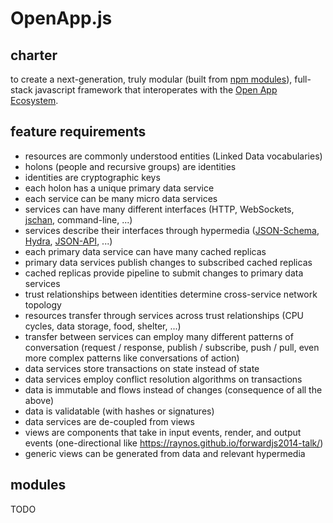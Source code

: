 # OpenApp.js

## charter

to create a next-generation, truly modular (built from [npm modules](http://npmjs.org)), full-stack javascript framework that interoperates with the [Open App Ecosystem](https://github.com/open-app/core).

## feature requirements

- resources are commonly understood entities (Linked Data vocabularies)
- holons (people and recursive groups) are identities
- identities are cryptographic keys
- each holon has a unique primary data service
- each service can be many micro data services
- services can have many different interfaces (HTTP, WebSockets, [jschan](https://github.com/GraftJS/jschan), command-line, ...)
- services describe their interfaces through hypermedia ([JSON-Schema](http://json-schema.org/), [Hydra](http://www.hydra-cg.com/), [JSON-API](http://jsonapi.org/), ...)
- each primary data service can have many cached replicas
- primary data services publish changes to subscribed cached replicas
- cached replicas provide pipeline to submit changes to primary data services
- trust relationships between identities determine cross-service network topology
- resources transfer through services across trust relationships (CPU cycles, data storage, food, shelter, ...)
- transfer between services can employ many different patterns of conversation (request / response, publish / subscribe, push / pull, even more complex patterns like conversations of action)
- data services store transactions on state instead of state
- data services employ conflict resolution algorithms on transactions
- data is immutable and flows instead of changes (consequence of all the above)
- data is validatable (with hashes or signatures)
- data services are de-coupled from views
- views are components that take in input events, render, and output events (one-directional like https://raynos.github.io/forwardjs2014-talk/)
- generic views can be generated from data and relevant hypermedia

## modules

TODO
